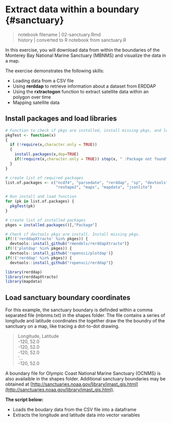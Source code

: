 
# Extract data within a boundary {#sanctuary}
>notebook filename | 02-sanctuary.Rmd    
history | converted to R notebook from sanctuary.R  

In this exercise, you will download data from within the boundaries of the Monterey Bay National Marine Sanctuary (MBNMS) and visualize the data in a map. 

The exercise demonstrates the following skills:  

* Loading data from a CSV file  
* Using **rerddap** to retrieve information about a dataset from ERDDAP 
* Using the **rxtractogon** function to extract satellite data within an polygon over time  
* Mapping satellite data  

## Install packages and load libraries

```r
# Function to check if pkgs are installed, install missing pkgs, and load
pkgTest <- function(x)
{
  if (!require(x,character.only = TRUE))
  {
    install.packages(x,dep=TRUE)
    if(!require(x,character.only = TRUE)) stop(x, " :Package not found")
  }
}

# create list of required packages
list.of.packages <- c("ncdf4", "parsedate", "rerddap", "sp", "devtools", "ggplot2", "RColorBrewer", 
                      "reshape2", "maps", "mapdata", "jsonlite")

# Run install and load function
for (pk in list.of.packages) {
  pkgTest(pk)
}

# create list of installed packages
pkges = installed.packages()[,"Package"]

# Check if devtools pkgs are install. Install missing pkgs.
if(!('rerddapXtracto' %in% pkges)) {
  devtools::install_github("rmendels/rerddapXtracto")}
if(!('plotdap' %in% pkges)) {
  devtools::install_github('ropensci/plotdap')} 
if(!('rerddap' %in% pkges)) {
  devtools::install_github("ropensci/rerddap")}

library(rerddap)
library(rerddapXtracto)
library(mapdata)
```

## Load sanctuary boundary coordinates
For this example, the sanctuary boundary is definded within a comma separated file (mbnms.txt) in the shapes folder. The file contains a series of longitude and latitude coordinates the together draw the the boundry of the sanctuary on a map, like tracing a dot-to-dot drawing.  

>Longitude, Latitude  
-120, 52.0  
-120, 52.0  
-120, 52.0  
'...  
-120, 52.0  

A boundary file for Olympic Coast National Marine Sanctuary (OCNMS) is also availaible in the shapes folder. Additional sanctuary boundaries may be obtained at   [http://sanctuaries.noaa.gov/library/imast_gis.html](http://sanctuaries.noaa.gov/library/imast_gis.html).

**The script below:**   

* Loads the boudary data from the CSV file into a dataframe  
* Extracts the longitude and latitude data into vector variables  















